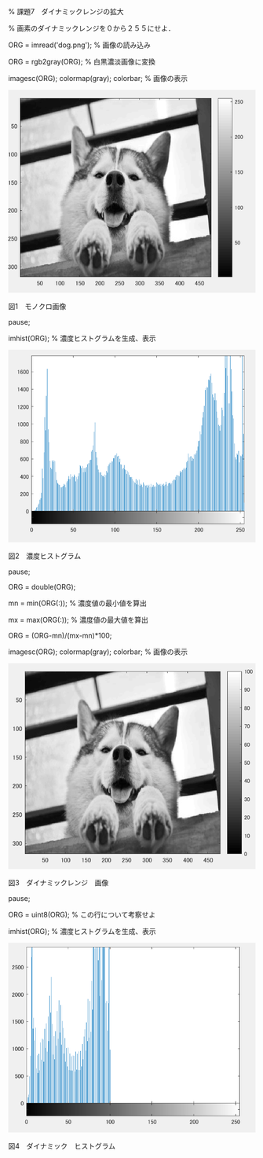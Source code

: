 % 課題7　ダイナミックレンジの拡大

% 画素のダイナミックレンジを０から２５５にせよ． 

ORG = imread('dog.png'); % 画像の読み込み

ORG = rgb2gray(ORG); % 白黒濃淡画像に変換

imagesc(ORG); colormap(gray); colorbar; % 画像の表示

![gazo1](https://github.com/taihirose/report/blob/master/kadai7-1.png)

図1　モノクロ画像

pause;

imhist(ORG); % 濃度ヒストグラムを生成、表示

![gazo1](https://github.com/taihirose/report/blob/master/kadai7-2.png)

図2　濃度ヒストグラム

pause;

ORG = double(ORG);

mn = min(ORG(:)); % 濃度値の最小値を算出

mx = max(ORG(:)); % 濃度値の最大値を算出

ORG = (ORG-mn)/(mx-mn)*100;

imagesc(ORG); colormap(gray); colorbar; % 画像の表示

![gazo1](https://github.com/taihirose/report/blob/master/kadai7-3.png)

図3　ダイナミックレンジ　画像


pause;

ORG = uint8(ORG); % この行について考察せよ

imhist(ORG); % 濃度ヒストグラムを生成、表示

![gazo1](https://github.com/taihirose/report/blob/master/kadai7-4.png)

図4　ダイナミック　ヒストグラム
